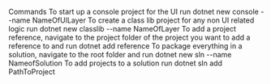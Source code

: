 Commands
To start up a console project for the UI run dotnet new console --name NameOfUILayer
To create a class lib project for any non UI related logic run dotnet new classlib --name NameOfLayer
To add a project reference, navigate to the project folder of the project you want to add a reference to and run dotnet add reference <path to project you wanna reference>
To package everything in a solution, navigate to the root folder and run dotnet new sln --name NameofSolution
To add projects to a solution run dotnet sln add PathToProject